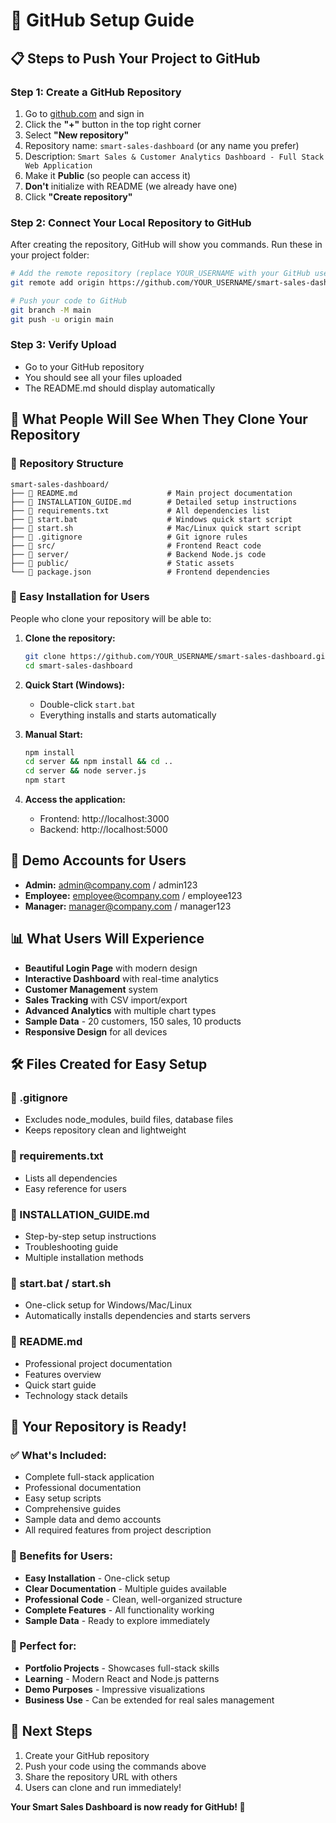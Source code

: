 # 🚀 GitHub Setup Guide

## 📋 Steps to Push Your Project to GitHub

### Step 1: Create a GitHub Repository
1. Go to [github.com](https://github.com) and sign in
2. Click the **"+"** button in the top right corner
3. Select **"New repository"**
4. Repository name: `smart-sales-dashboard` (or any name you prefer)
5. Description: `Smart Sales & Customer Analytics Dashboard - Full Stack Web Application`
6. Make it **Public** (so people can access it)
7. **Don't** initialize with README (we already have one)
8. Click **"Create repository"**

### Step 2: Connect Your Local Repository to GitHub
After creating the repository, GitHub will show you commands. Run these in your project folder:

```bash
# Add the remote repository (replace YOUR_USERNAME with your GitHub username)
git remote add origin https://github.com/YOUR_USERNAME/smart-sales-dashboard.git

# Push your code to GitHub
git branch -M main
git push -u origin main
```

### Step 3: Verify Upload
- Go to your GitHub repository
- You should see all your files uploaded
- The README.md should display automatically

## 🎯 What People Will See When They Clone Your Repository

### 📁 Repository Structure
```
smart-sales-dashboard/
├── 📄 README.md                    # Main project documentation
├── 📄 INSTALLATION_GUIDE.md        # Detailed setup instructions
├── 📄 requirements.txt             # All dependencies list
├── 📄 start.bat                    # Windows quick start script
├── 📄 start.sh                     # Mac/Linux quick start script
├── 📄 .gitignore                   # Git ignore rules
├── 📁 src/                         # Frontend React code
├── 📁 server/                      # Backend Node.js code
├── 📁 public/                      # Static assets
└── 📄 package.json                 # Frontend dependencies
```

### 🚀 Easy Installation for Users
People who clone your repository will be able to:

1. **Clone the repository:**
   ```bash
   git clone https://github.com/YOUR_USERNAME/smart-sales-dashboard.git
   cd smart-sales-dashboard
   ```

2. **Quick Start (Windows):**
   - Double-click `start.bat`
   - Everything installs and starts automatically

3. **Manual Start:**
   ```bash
   npm install
   cd server && npm install && cd ..
   cd server && node server.js
   npm start
   ```

4. **Access the application:**
   - Frontend: http://localhost:3000
   - Backend: http://localhost:5000

## 🔑 Demo Accounts for Users
- **Admin:** admin@company.com / admin123
- **Employee:** employee@company.com / employee123
- **Manager:** manager@company.com / manager123

## 📊 What Users Will Experience
- **Beautiful Login Page** with modern design
- **Interactive Dashboard** with real-time analytics
- **Customer Management** system
- **Sales Tracking** with CSV import/export
- **Advanced Analytics** with multiple chart types
- **Sample Data** - 20 customers, 150 sales, 10 products
- **Responsive Design** for all devices

## 🛠️ Files Created for Easy Setup

### 📄 .gitignore
- Excludes node_modules, build files, database files
- Keeps repository clean and lightweight

### 📄 requirements.txt
- Lists all dependencies
- Easy reference for users

### 📄 INSTALLATION_GUIDE.md
- Step-by-step setup instructions
- Troubleshooting guide
- Multiple installation methods

### 📄 start.bat / start.sh
- One-click setup for Windows/Mac/Linux
- Automatically installs dependencies and starts servers

### 📄 README.md
- Professional project documentation
- Features overview
- Quick start guide
- Technology stack details

## 🎉 Your Repository is Ready!

### ✅ What's Included:
- Complete full-stack application
- Professional documentation
- Easy setup scripts
- Comprehensive guides
- Sample data and demo accounts
- All required features from project description

### 🚀 Benefits for Users:
- **Easy Installation** - One-click setup
- **Clear Documentation** - Multiple guides available
- **Professional Code** - Clean, well-organized structure
- **Complete Features** - All functionality working
- **Sample Data** - Ready to explore immediately

### 📱 Perfect for:
- **Portfolio Projects** - Showcases full-stack skills
- **Learning** - Modern React and Node.js patterns
- **Demo Purposes** - Impressive visualizations
- **Business Use** - Can be extended for real sales management

## 🎯 Next Steps
1. Create your GitHub repository
2. Push your code using the commands above
3. Share the repository URL with others
4. Users can clone and run immediately!

**Your Smart Sales Dashboard is now ready for GitHub! 🚀**
